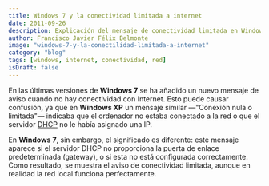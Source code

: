 ```yaml
---
title: Windows 7 y la conectividad limitada a internet
date: 2011-09-26
description: Explicación del mensaje de conectividad limitada en Windows 7, sus diferencias con versiones anteriores y cómo afecta a la red local.
author: Francisco Javier Félix Belmonte
image: "windows-7-y-la-conectilidad-limitada-a-internet"
category: "blog"
tags: [windows, internet, conectividad, red]
isDraft: false
---
```


En las últimas versiones de **Windows 7** se ha añadido un nuevo mensaje de aviso cuando no hay conectividad con
Internet. Esto puede causar confusión, ya que en **Windows XP** un mensaje similar —"Conexión nula o limitada"— indicaba
que el ordenador no estaba conectado a la red o que el
servidor [DHCP](https://es.wikipedia.org/wiki/Dynamic_Host_Configuration_Protocol) no le había asignado una IP.

En **Windows 7**, sin embargo, el significado es diferente: este mensaje aparece si el servidor DHCP no proporciona la
puerta de enlace predeterminada (gateway), o si esta no está configurada correctamente. Como resultado, se muestra el
aviso de conectividad limitada, aunque en realidad la red local funciona perfectamente.
